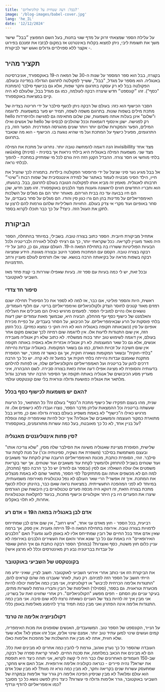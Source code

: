 ```yaml
---
title: 'בבל: דעה שטחית על קולוניאליזם?'
image: '/blog-images/babel-cover.jpg'
lang: 'he_IL'
date: '12/12/2024'
---
```

על עלילת הספר שמצאתי זרוק על מדף שגוי בחנות, בעל השם המפוצץ ״בבל״ שישר משך את תשומת ליבי, ניתן למצוא בקלות באינטרנט אז במקום לבזבז את זמנכם בפירוט - אקצר ללא ספוילרים גדולים ואגש ישר לביקורת.  

## תקציר מהיר


בקצרה, בבל הוא ספר המספר על שנות ה-30 של המאה ה-19 באוקספורד, אוניברסיטה באנגליה. הוא מספר על מגדל, "בבל", ששייך לפקולטה לתרגום הגדולה במדינה ובעולם. הפקולטה בבל לא רק עסקה בתרגום וחקר שפות, אלא גם בכישוף סילבר (המתכת "כסף"). זהו ״קונספט״ חדש שיצרה רבקה לעולמה, כמו גם מגדל בבל, שלעולם לא היה קיים במציאות באוקספורד. 

הסבר הכישוף הוא כזה: בעולם של רבקה ניתן לכשף סילבר על ידי חריטה בצדיה של מתכת מילים בשפות שונות. בתרגום משפה לשפה, תמיד יש פער במשמעות. לדוגמה hello ו"שלום" אינן בעלות אותה משמעות, שכן שלום מתאימה גם לפגישה ולהיפרדות של אנשים ואילו hello רק לפגישה. ישנן אינסוף דוגמאות וככל שהולכים לבסיס של המילים, הפער והמקורות שלהם יותר ויותר שונים מהגרסה המודרנית. הפער הזה, בין התרגומים, מפעיל כישוף על המתכת ועל מי שהיא נוגעת בו. הכישוף - הוא מה שנאבד בתרגום. 

הנה דוגמה להמחשה טובה יותר. נחרוט על מתכת את המילה invisibillity מצד אחד וwúxíng (סינית) מצד שני. משמעות המילה באנגלית היא בילתי ניראות אך בסינית - בלתי מוחשי או חסר צורה. ההבדל הקטן הזה היה גורם לכל מי שמחזיק במתכת - להפוך לבלתי נראה.

אל בבל מגיע נער סיני שניצל על ידי פרופסור הפקולטה בילדות. בתמורה לכך שהציל את חייו, הילד הסיני מבטיח לעמוד באתגר של למידה אינטנסיבית של שפות רבות ו״שינוי״ תרבותו לאנגלית. מאמץ זה מביא אותו לפקולטה הטובה בעולם לתרגום, בבל. בהגעתו, הוא וחבריו החדשים חווים לראשונה גזענות מצד הלבנים באוקפסורד. זהו מצב חדש, שכן הם חיו בבועה עד כה בבית הוריהם. מאוחר יותר הם גם מגלים על השלכות האימפריאליזם על מדינות בהן הם גרו כגון סין והודו. הם מגלים על סחר בעבדים, על סחר באופיום ועוד מקרי אי צדק בעולם. החוויות השליליות שלהם גורמות להם לרצון עז לתקן את העוול הזה. כיצד? על כך כבר תוכלו לקרוא בספר.

## הביקורת


אתחיל מביקורת חיובית. הספר כתוב בצורה טובה. בשבילי, במיוחד בהתחלה, הספר היה מאוד מעניין לקריאה. ככל שקראתי יותר, כך גם רציתי לצלול לאווירה ולבריטניה ולכל הבעיות הפוליטיות ששררו בה בתחילת המאה ה-19. העולם עצמו, גם כן, כתוב על ידי רבקה בצורה טובה. הקסם עם המתכות מוסבר היטב ובצורה מגוונת. הידע שמציגה רבקה בשפות מראה על בקיאותה הרבה בנושא. שני אלו תורמים לעולם מעניין ורחב הזדמנויות. 

ובכל זאת, יש לי כמה בעיות עם ספר זה. בעיות שאפילו שוררות בי קצת פחד מאז השביעי לאוקטובר.

### סיפור חד צדדי

ראשית, היות והספר פוליטי, אם כבר, אז למה לא לספר את כל הסיפור? תחילה ישנם רמזים מאוד קטנים לחוסר הצדק ולקולוניאליזם ואימפריאליזם בריטי. עם חלוף העמודים, נושאים אלו נהיים למובילי הספר. לפעמים מרגיש כאילו הם מובילים את העלילה והאלמנט של כישוף כסף עף מהחלון. הבעיה היא, שבמשך מאות עמודים ישנן דעות בלתי פוסקות על הרע שבאימפריאליזם. על הכיבוש, על הסחר בעבדים, על כפיית מכירת אופיום על סין (כשבאותה תקופה באנגליה הוא לא היה חוקי כי נמצא כמזיק). בכל הזמן הזה, אין שום התנגדות לדעות אלו. אין לדוגמה שום רמיזה לכך שבשום מקום אחר בעולם, אין דוגמה לשימוש טוב יותר בכוח ממשלתי. לא כתוב שלא רק אנגליה מעבידה אנשים, אלא גם כל שאר המעצמות. לא רק אנגליה אכזרית אלא באסיה באותה תקופה אין שום חשיבה על זכויות האדם, כמו גם בשאר המקומות. באנגליה עבדות נהייתה "בלתי-חוקית" ובשאר המקומות נשארה חוקית, אך גם כאשר זה מוזכר, ישר הסופרת מתקנת שאמנם עבדות נהייתה בלתי חוקית אך בפועל זה לא קרה.
יש כל כך הרבה דרכים להגן על בריטניה ועל האמפריאליזם והקולוניאליזם שלה, או לפחות להילחם בדעותיה והסופרת לא מציגה אפילו דעה אחת כזאת בצורה סבירה. לשם ההבהרה, איני מעריץ מסע הכיבושים של אנגליה באותה תקופה אך הסיפור הרבה יותר מורכב וגדול מלתאר את אנגליה כפושעת גדולה ונוראית בלי שום קונטקסט עולמי.

### האם יש משמעות לכישוף כסף בכלל?

שנית, מהו בעצם תפקידו של כישוף מתכת ה"כסף" בעולם זה? כל המתואר, כל הרעות שעשתה בריטניה וכל ההמצאות עליהן מדבר הספר, נוצרו ועבדו ללא כישופים אלו. זה מרגיש כאילו ה"כישוף" לא באמת משפיע בעולם בצורה גדולה ואם כן, מדוע בבל מתוארת כמקור העוצמה והמשאבים של אנגליה? איך יכול להיות שאימפריה קמה ונופלת על בניין אחד, לא כל כך מאובטח, בעל כמה עשרות מתורגמנים, באוקספורד? 

### סין פחות אינטליגנטים מאנגליה?

שלישית, הסופרת מציינת שאנגליה משיגה את הסילבר שלה מסין, "שלא צריכה אותו" ובעצם משתמשת בסילבר (משפרת את נשקיה, ספינותיה וכו') על מנת לקחת עוד סילבר. זוהי, הסופרת כותבת, מכונת האימפריאליזם הרעבה שרק לוקחת עוד משאבים ועוד שטחים בשביל להתחזק ולהמשיך לקחת עוד משאבים ועוד שטחים. אך ישר בקריאת משפטים אלו עולה השאלה: אם לסין (ובספר גם להודו) יש כל כך הרבה כסף (מתכת), למה הם לא מכשפים אותה וגם מתחזקים? לפי הספר, מתואר שהם לא באמת מנצלים את המתכת. איך זה אפשרי? הרי שאר העולם לא נפל טכנולוגית מאירופה משמעותית, במיוחד לא לפני המהפכה התעשייתית. 
במציאות נראה שאם כבר, בהינתן יכולת לכשף מתכת בצורה הזאת, זה דווקא היה מכסה פערים טכנולוגיים בין היבשות שכן הגורמים שיצרו את הפערים היו בין היתר אקולוגיים וכישוף מתכות, בניגוד לחקלאות וטכנולוגיות אחרות, לא תלוי באקלים.

### אדם לבן באנגליה במאה ה19 = אדם רע

רביעית, בכל הספר - חוץ מאדם עני אחד, "איש רחוב", אין שום אדם לבן שמתייחס לדמויות בצורה טובה. אירופה בתחילת המאה ה-19 הייתה גזענית. אין ספק. אך ברמה שאין אדם אחד בכל החיים של רובין שמתייחס אליו לא באופן לועג וגזעני? האם "הלבנים האירופאיים" היו באמת עם כל כך שונא אחר והאם את העשירים הלבנים באירופה לא עניין כלום חוץ משטח, כסף ואוצרות? (במהלך הספר רבקה כותבת גם איך החוק שאסר על עבדות בבריטניה נבע רק מאינטרסים וכלל לא מרצון אישי)

### בקונטקסט של השביעי באוקטובר

את הביקורת הזו אני כותב אחרי אירועי השביעי לאוקטובר. חשוב לציין, שאיני יודע מה הייתי חושב על הספר הזה לפניהם. רק כעת, לאחר שעברנו מה שהם קוראים להם, "התנגדות אלימה הכרחית לכיבוש" או דקולוניזציה, אני מבין כמה אלימות יכולה להיות מכוערת וטראגית. גם בספר, (ספוילר) האלימות של רובין וחבריו גורמת לעשרות מתים, בעיקר עניים ומן הסתם - חפים מפשע "הקולוניאליזם". רק אחרי שחווינו זאת על בשרינו, אני מבין איך זה להיות בצד של העניים כשאתה נרצח ללא שום סיבה. אני מבין כמה התנגדות אלימה אינה הפתרון ואני מבין כמה תמיד צריך להימנע מאלימות באופן כללי. 

### דקולוניזציה אלימה זה טרנד

על הנייר, הקונספט של הספר טוב. המשועבדים, האנשים שסופגים את מכות האימפריה, קמים ועושים שינוי למען עתיד טוב יותר. אמנם שינוי אלים, אבל זהו אומץ לא? אלא שעד שלא חווית, אתה לא מבין את ההשלכות של מהפכות אלימות כאלו. 

העובדה שהספר כל כך נערץ ואהוב, גורמת לי להבין כמה אחרים לא מבינים זאת כלל. הם לא מבינים את הכאב במלחמה, את סכנת החיים. לאחר קריאת ספרה של רבקה, שב-150 העמודים האחרונים שלו כבר היה לי קשה לקרוא, אני תוהה כיצד היא תופסת את ישראל? נהיה פיירים - כנראה כקולוניה אלימה אירופאית. אבל האם איש מחקר, שמתעסק עשרות שנים בקריאה וחקר, לא מבין כמה נורא זה מוות? לא מבין שכל אדם הוא עולם ומלואו? לא מבין שניסיון הפיכה אלימה רק גורר עוד אלימות ובמקרה של השביעי באוקטובר, גורר אלימות גדולה פי עשרות? כיצד ניתן לפשט נושא כל כך מסובך כמו אימפריאליזם לרודף ונרדף? 

